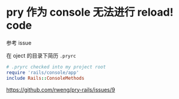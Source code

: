 # pry 作为 console 无法进行 reload! code

参考 issue

在 oject 的目录下简历 `.pryrc`

```ruby
# .pryrc checked into my project root
require 'rails/console/app'
include Rails::ConsoleMethods
```
https://github.com/rweng/pry-rails/issues/9